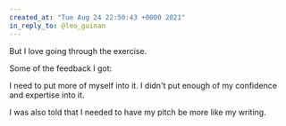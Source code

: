 ```yaml
---
created_at: "Tue Aug 24 22:50:43 +0000 2021"
in_reply_to: @leo_guinan
---
```


But I love going through the exercise. 

Some of the feedback I got:

I need to put more of myself into it. I didn't put enough of my confidence and expertise into it. 

I was also told that I needed to have my pitch be more like my writing.